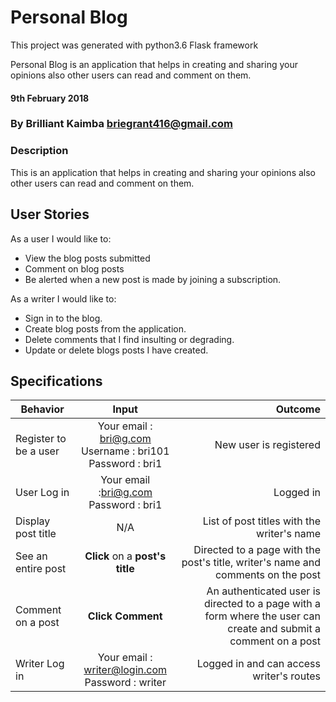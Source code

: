# Personal Blog

This project was generated with python3.6 Flask framework

Personal Blog is an application that helps in creating and sharing your opinions also other users can read and comment on them.

#### 9th February 2018

### By Brilliant Kaimba briegrant416@gmail.com

### Description

This is an application that helps in creating and sharing your opinions also other users can read and comment on them.

## User Stories
As a user I would like to:
* View the blog posts submitted
* Comment on blog posts
* Be alerted when a new post is made by joining a subscription.

As a writer I would like to:
* Sign in to the blog.
* Create blog posts from the application.
* Delete comments that I find insulting or degrading.
* Update or delete blogs posts I have created.

## Specifications

| Behavior        | Input           | Outcome  |
| ------------- |:-------------:| -----:|
| Register to be a user | Your email : bri@g.com <br> Username : bri101 <br> Password : bri1 | New user is registered |
| User Log in | Your email :bri@g.com <br> Password : bri1 | Logged in |
| Display post title | N/A | List of post titles with the writer's name |
| See an entire post | **Click** on a **post's title** | Directed to a page with the post's title, writer's name and comments on the post |
| Comment on a post | **Click Comment** | An authenticated user is directed to a page with a form where the user can create and submit a comment on a post |
| Writer Log in | Your email : writer@login.com <br> Password : writer | Logged in and can access writer's routes |
